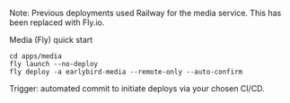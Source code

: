 Note: Previous deployments used Railway for the media service. This has been replaced with Fly.io.

Media (Fly) quick start
```
cd apps/media
fly launch --no-deploy
fly deploy -a earlybird-media --remote-only --auto-confirm
```

Trigger: automated commit to initiate deploys via your chosen CI/CD.
